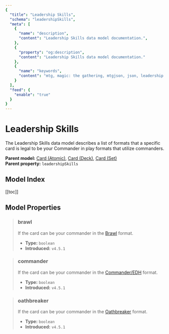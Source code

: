 ```yaml
---
{
  "title": "Leadership Skills",
  "schema": "leadershipSkills",
  "meta": [
    {
      "name": "description",
      "content": "Leadership Skills data model documentation.",
    },
    {
      "property": "og:description",
      "content": "Leadership Skills data model documentation."
    },
    {
      "name": "keywords",
      "content": "mtg, magic: the gathering, mtgjson, json, leadership skills, commander",
    }
  ],
  "feed": {
    "enable": "true"
  }
}
---
```


# Leadership Skills

The Leadership Skills data model describes a list of formats that a specific card is legal to be your Commander in play formats that utilize commanders.

**Parent model:** [Card (Atomic)](/file-models/card-atomic/), [Card (Deck)](/data-models/card-deck/), [Card (Set)](/data-models/card-set/)  
**Parent property:** `leadershipSkills`

## Model Index

<PropertyToggler/>

[[toc]]

## Model Properties

> ### brawl  
> If the card can be your commander in the [Brawl](https://magic.wizards.com/en/game-info/gameplay/formats/brawl) format.  
>
> - **Type:** `boolean`  
> - **Introduced:** `v4.5.1`

> ### commander  
> If the card can be your commander in the [Commander/EDH](https://magic.wizards.com/en/content/commander-format) format.  
>
> - **Type:** `boolean`  
> - **Introduced:** `v4.5.1`

> ### oathbreaker  
> If the card can be your commander in the [Oathbreaker](https://oathbreakermtg.org/) format.  
>
> - **Type:** `boolean`  
> - **Introduced:** `v4.5.1`
